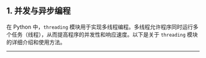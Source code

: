 ## **1. 并发与异步编程**

在 Python 中，`threading` 模块用于实现多线程编程。多线程允许程序同时运行多个任务（线程），从而提高程序的并发性和响应速度。以下是关于 `threading` 模块的详细介绍和使用方法。

---
